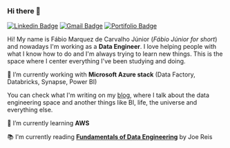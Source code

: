 ### Hi there 👋

[![Linkedin Badge](https://img.shields.io/badge/-LinkedIn-blue?style=flat-square&logo=Linkedin&logoColor=white&link=https://www.linkedin.com/in/https://www.linkedin.com/in/fabio-marquez///)](https://www.linkedin.com/in/https://www.linkedin.com/in/fabio-marquez//)
[![Gmail Badge](https://img.shields.io/badge/-Gmail-red?style=flat-square&logo=Gmail&logoColor=white&link=fabiomarquezc@gmail.com)](fabiomarquezc@gmail.com)
[![Portifolio Badge](https://img.shields.io/badge/-Portfolio-green?style=flat-square&logo=Portfolio&logoColor=white&link=https://fabiomarquez.github.io/)](https://fabiomarquez.github.io/)

Hi! My name is Fábio Marquez de Carvalho Júnior (_Fábio Júnior for short_) and nowadays I'm working as a **Data Engineer**. I love helping people with what I know how to do and I'm always trying to learn new things. This is the space where I center everything I've been studying and doing.   


🔭 I’m currently working with **Microsoft Azure stack** (Data Factory, Databricks, Synapse, Power BI)  


You can check what I'm writing on my [blog](), where I talk about the data engineering space and another things like BI, life, the universe and everything else.  


🌱 I’m currently learning **AWS**  

📚 I'm currently reading [**Fundamentals of Data Engineering**](https://www.amazon.com/Fundamentals-Data-Engineering-Robust-Systems/dp/1098108302) by Joe Reis  

